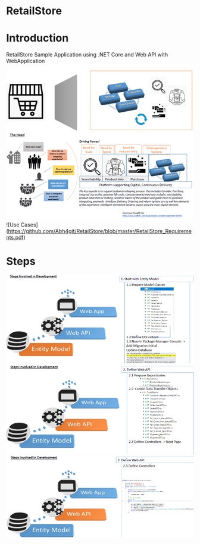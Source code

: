 # RetailStore

# Introduction
RetailStore Sample Application using .NET Core and Web API with WebApplication 
![Introduction](https://github.com/Abh4git/RetailStore/blob/develop/introduction.PNG)
![The Need](https://github.com/Abh4git/RetailStore/blob/develop/theneed.PNG)
![Use Cases] (https://github.com/Abh4git/RetailStore/blob/master/RetailStore_Requirements.pdf)
# Steps
![Step1](https://github.com/Abh4git/RetailStore/blob/develop/Step1.PNG)
![Step2](https://github.com/Abh4git/RetailStore/blob/develop/Step2.PNG)
![Step3](https://github.com/Abh4git/RetailStore/blob/develop/Step3.PNG)

